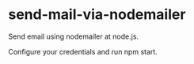 # send-mail-via-nodemailer
Send email using nodemailer at node.js.

Configure your credentials and run npm start.
